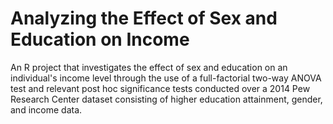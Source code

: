 # Analyzing the Effect of Sex and Education on Income
An R project that investigates the effect of sex and education on an individual's income level through the use of a full-factorial two-way ANOVA test and relevant post hoc significance tests conducted over a 2014 Pew Research Center dataset consisting of higher education attainment, gender, and income data.
